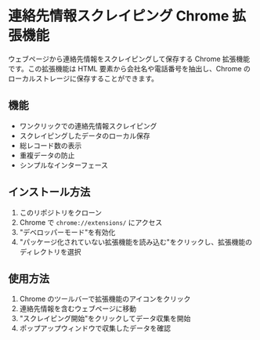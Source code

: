 # 連絡先情報スクレイピング Chrome 拡張機能

ウェブページから連絡先情報をスクレイピングして保存する Chrome 拡張機能です。この拡張機能は HTML 要素から会社名や電話番号を抽出し、Chrome のローカルストレージに保存することができます。

## 機能

- ワンクリックでの連絡先情報スクレイピング
- スクレイピングしたデータのローカル保存
- 総レコード数の表示
- 重複データの防止
- シンプルなインターフェース

## インストール方法

1. このリポジトリをクローン
2. Chrome で `chrome://extensions/` にアクセス
3. "デベロッパーモード"を有効化
4. "パッケージ化されていない拡張機能を読み込む"をクリックし、拡張機能のディレクトリを選択

## 使用方法

1. Chrome のツールバーで拡張機能のアイコンをクリック
2. 連絡先情報を含むウェブページに移動
3. "スクレイピング開始"をクリックしてデータ収集を開始
4. ポップアップウィンドウで収集したデータを確認 